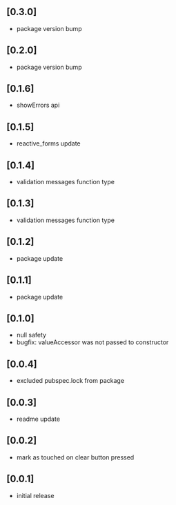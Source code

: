 ## [0.3.0]
* package version bump

## [0.2.0]
* package version bump

## [0.1.6]
* showErrors api

## [0.1.5]
* reactive_forms update

## [0.1.4]
* validation messages function type

## [0.1.3]
* validation messages function type

## [0.1.2]
* package update

## [0.1.1]
* package update

## [0.1.0]
* null safety
* bugfix: valueAccessor was not passed to constructor

## [0.0.4]
* excluded pubspec.lock from package

## [0.0.3]
* readme update

## [0.0.2]
* mark as touched on clear button pressed

## [0.0.1]
* initial release
